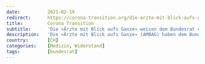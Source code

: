 ```yaml
---
date:          2021-02-19
redirect:      https://corona-transition.org/die-arzte-mit-blick-aufs-ganze-weisen-dem-bundesrat-einen-goldenen-mittelweg
title:         Corona Transition
subtitle:      'Die «Ärzte mit Blick aufs Ganze» weisen dem Bundesrat einen goldenen Mittelweg'
description:   'Die «Ärzte mit Blick aufs Ganze» (AMBAG) haben dem Bundesrat in einem offenen Brief per einschreiben Vorschläge unterbreitet, «wie die geltenden (...)'
country:       [CH]
categories:    [Medizin, Widerstand]
tags:          [bundesrat]
---
```

